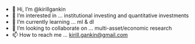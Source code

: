 - 👋 Hi, I’m @kirillgankin
- 👀 I’m interested in ... institutional investing and quantitative investments
- 🌱 I’m currently learning ... ml & dl
- 💞️ I’m looking to collaborate on ... multi-asset/economic research
- 📫 How to reach me ... kirill.gankin@gmail.com

<!---
kirillgankin/kirillgankin is a ✨ special ✨ repository because its `README.md` (this file) appears on your GitHub profile.
You can click the Preview link to take a look at your changes.
--->
